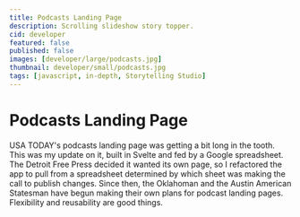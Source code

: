 ```yaml
---
title: Podcasts Landing Page
description: Scrolling slideshow story topper.
cid: developer
featured: false
published: false
images: [developer/large/podcasts.jpg]
thumbnail: developer/small/podcasts.jpg
tags: [javascript, in-depth, Storytelling Studio]
---
```


<script>
  import ExternalLink from "../../../lib/components/ExternalLink.svelte";  
</script>

# Podcasts Landing Page

USA TODAY's podcasts landing page was getting a bit long in the tooth. This was my update on it, built in Svelte and fed by a Google spreadsheet. The Detroit Free Press decided it wanted its own page, so I refactored the app to pull from a spreadsheet determined by which sheet was making the call to publish changes. Since then, the Oklahoman and the Austin American Statesman have begun making their own plans for podcast landing pages. Flexibility and reusability are good things.

<ExternalLink url="https://www.usatoday.com/podcasts/" text="USA TODAY Podcasts" />
<ExternalLink url="https://www.freep.com/podcasts/" text="Detroit Free Press Podcasts" />
